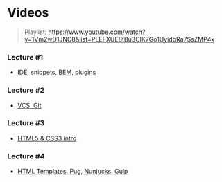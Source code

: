 # Videos

> Playlist: https://www.youtube.com/watch?v=1Vm2wD1JNC8&list=PLEFXUE8tBu3CIK7Go1UyidbRa7SsZMP4x

### Lecture #1
- [IDE, snippets, BEM, plugins](https://www.youtube.com/watch?v=1Vm2wD1JNC8&feature=youtu.be)

### Lecture #2
- [VCS. Git](https://youtu.be/nND6Si8kOvg)

### Lecture #3
- [HTML5 & CSS3 intro](https://youtu.be/8BAmhcsY5E0)

### Lecture #4
- [HTML Templates. Pug, Nunjucks. Gulp](https://youtu.be/Ev8qxnO0xZ8)